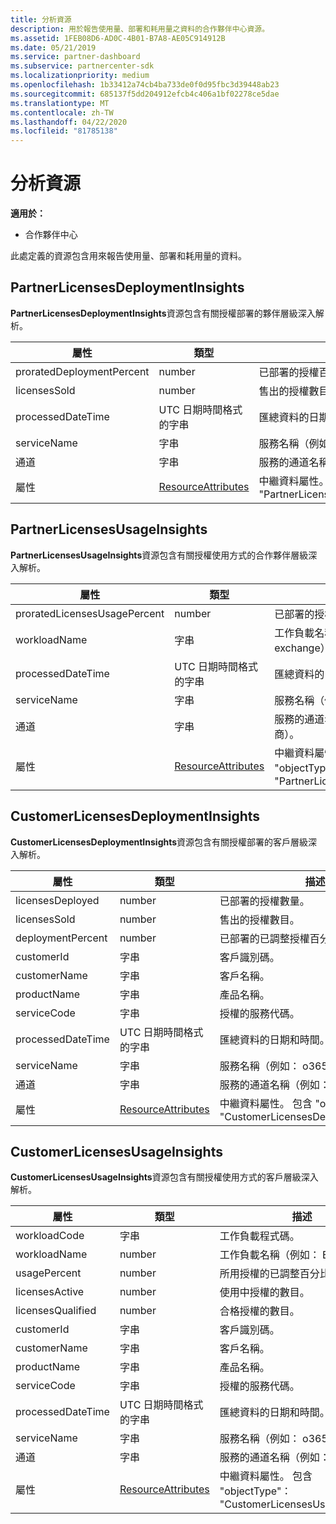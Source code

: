 ```yaml
---
title: 分析資源
description: 用於報告使用量、部署和耗用量之資料的合作夥伴中心資源。
ms.assetid: 1FEB08D6-AD0C-4B01-B7A8-AE05C914912B
ms.date: 05/21/2019
ms.service: partner-dashboard
ms.subservice: partnercenter-sdk
ms.localizationpriority: medium
ms.openlocfilehash: 1b33412a74cb4ba733de0f0d95fbc3d39448ab23
ms.sourcegitcommit: 685137f5dd204912efcb4c406a1bf02278ce5dae
ms.translationtype: MT
ms.contentlocale: zh-TW
ms.lasthandoff: 04/22/2020
ms.locfileid: "81785138"
---
```

# <a name="analytics-resources"></a>分析資源

**適用於：**

- 合作夥伴中心

此處定義的資源包含用來報告使用量、部署和耗用量的資料。

## <a name="partnerlicensesdeploymentinsights"></a>PartnerLicensesDeploymentInsights

**PartnerLicensesDeploymentInsights**資源包含有關授權部署的夥伴層級深入解析。

| 屬性                  | 類型                                                           | 描述                                                                         |
|---------------------------|----------------------------------------------------------------|-------------------------------------------------------------------------------------|
| proratedDeploymentPercent | number                                                         | 已部署的授權百分比。                                                |
| licensesSold              | number                                                         | 售出的授權數目。                                                        |
| processedDateTime         | UTC 日期時間格式的字串                                 | 匯總資料的日期和時間。                                     |
| serviceName               | 字串                                                         | 服務名稱（例如： o365、crm）。                                                  |
| 通道                   | 字串                                                         | 服務的通道名稱（例如：轉銷商）。                                    |
| 屬性                | [ResourceAttributes](utility-resources.md#resourceattributes) | 中繼資料屬性。 包含 "objectType"： "PartnerLicensesDeploymentInsights" |

## <a name="partnerlicensesusageinsights"></a>PartnerLicensesUsageInsights

**PartnerLicensesUsageInsights**資源包含有關授權使用方式的合作夥伴層級深入解析。

| 屬性                     | 類型                                                           | 描述                                                                    |
|------------------------------|----------------------------------------------------------------|--------------------------------------------------------------------------------|
| proratedLicensesUsagePercent | number                                                         | 已部署的授權百分比。                                           |
| workloadName                 | 字串                                                         | 工作負載名稱（例如： exchange）。                                             |
| processedDateTime            | UTC 日期時間格式的字串                                 | 匯總資料的日期和時間。                                |
| serviceName                  | 字串                                                         | 服務名稱（例如： o365、crm）。                                             |
| 通道                      | 字串                                                         | 服務的通道名稱（例如：轉銷商）。                               |
| 屬性                   | [ResourceAttributes](utility-resources.md#resourceattributes) | 中繼資料屬性。 包含 "objectType"： "PartnerLicensesUsageInsights" |

## <a name="customerlicensesdeploymentinsights"></a>CustomerLicensesDeploymentInsights

**CustomerLicensesDeploymentInsights**資源包含有關授權部署的客戶層級深入解析。

| 屬性          | 類型                                                           | 描述                                                                          |
|-------------------|----------------------------------------------------------------|--------------------------------------------------------------------------------------|
| licensesDeployed  | number                                                         | 已部署的授權數量。                                                     |
| licensesSold      | number                                                         | 售出的授權數目。                                                         |
| deploymentPercent | number                                                         | 已部署的已調整授權百分比。                                        |
| customerId        | 字串                                                         | 客戶識別碼。                                                             |
| customerName      | 字串                                                         | 客戶名稱。                                                                   |
| productName       | 字串                                                         | 產品名稱。                                                                    |
| serviceCode       | 字串                                                         | 授權的服務代碼。                                                     |
| processedDateTime | UTC 日期時間格式的字串                                 | 匯總資料的日期和時間。                                      |
| serviceName       | 字串                                                         | 服務名稱（例如： o365、crm）。                                                   |
| 通道           | 字串                                                         | 服務的通道名稱（例如：轉銷商）。                                     |
| 屬性        | [ResourceAttributes](utility-resources.md#resourceattributes) | 中繼資料屬性。 包含 "objectType"： "CustomerLicensesDeploymentInsights" |

## <a name="customerlicensesusageinsights"></a>CustomerLicensesUsageInsights

**CustomerLicensesUsageInsights**資源包含有關授權使用方式的客戶層級深入解析。

| 屬性          | 類型                                                           | 描述                                                                     |
|-------------------|----------------------------------------------------------------|---------------------------------------------------------------------------------|
| workloadCode      | 字串                                                         | 工作負載程式碼。                                                              |
| workloadName      | number                                                         | 工作負載名稱（例如： Exchange）。                                              |
| usagePercent      | number                                                         | 所用授權的已調整百分比。                                       |
| licensesActive    | number                                                         | 使用中授權的數目。                                                  |
| licensesQualified | number                                                         | 合格授權的數目。                                               |
| customerId        | 字串                                                         | 客戶識別碼。                                                        |
| customerName      | 字串                                                         | 客戶名稱。                                                              |
| productName       | 字串                                                         | 產品名稱。                                                               |
| serviceCode       | 字串                                                         | 授權的服務代碼。                                                |
| processedDateTime | UTC 日期時間格式的字串                                 | 匯總資料的日期和時間。                                 |
| serviceName       | 字串                                                         | 服務名稱（例如： o365、crm）。                                              |
| 通道           | 字串                                                         | 服務的通道名稱（例如：轉銷商）。                                |
| 屬性        | [ResourceAttributes](utility-resources.md#resourceattributes) | 中繼資料屬性。 包含 "objectType"： "CustomerLicensesUsageInsights" |